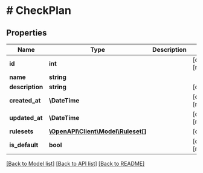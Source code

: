 # # CheckPlan

## Properties

Name | Type | Description | Notes
------------ | ------------- | ------------- | -------------
**id** | **int** |  | [optional] [readonly]
**name** | **string** |  |
**description** | **string** |  | [optional]
**created_at** | **\DateTime** |  | [optional] [readonly]
**updated_at** | **\DateTime** |  | [optional] [readonly]
**rulesets** | [**\OpenAPI\Client\Model\Ruleset[]**](Ruleset.md) |  | [optional]
**is_default** | **bool** |  | [optional] [readonly]

[[Back to Model list]](../../README.md#models) [[Back to API list]](../../README.md#endpoints) [[Back to README]](../../README.md)
